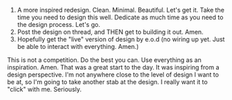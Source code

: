 1. A more inspired redesign. Clean. Minimal. Beautiful. Let's get it. Take the time you need to design this well. Dedicate as much time as you need to the design process. Let's go.
2. Post the design on thread, and THEN get to building it out. Amen.
3. Hopefully get the "live" version of design by e.o.d (no wiring up yet. Just be able to interact with everything. Amen.)

This is not a competition. Do the best you can. Use everything as an inspiration. Amen.
That was a great start to the day. It was inspiring from a design perspective. I'm not anywhere close to the level of design I want to be at, so I'm going to take another stab at the design. I really want it to "click" with me. Seriously.